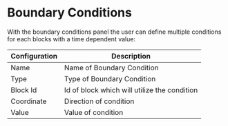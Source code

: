 # Boundary Conditions

With the boundary conditions panel the user can define multiple conditions for each blocks with a time dependent value:

Configuration | Description
--- | ---
Name | Name of Boundary Condition
Type | Type of Boundary Condition
Block Id | Id of block which will utilize the condition
Coordinate | Direction of condition
Value | Value of condition